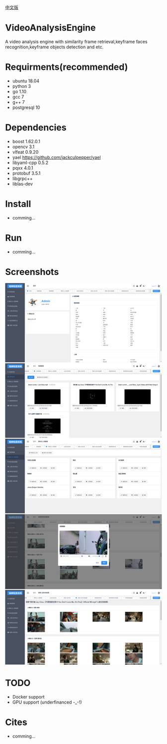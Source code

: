 [中文版](./README_ZH.md)
# VideoAnalysisEngine
A video analysis engine with similarity frame retrieval,keyframe faces recognition,keyframe objects detection and etc.

# Requirments(recommended)
- ubuntu 18.04 
- python 3
- go 1.10
- gcc 7
- g++ 7
- postgresql 10

# Dependencies
- boost 1.62.0.1
- opencv 3.1
- vlfeat 0.9.20
- yael  https://github.com/jackculpepper/yael
- libyaml-cpp 0.5.2
- pqxx 4.0.1
- protobuf 3.5.1
- libgrpc++ 
- liblas-dev

# Install
- comming...

# Run
 - comming...

# Screenshots
![avatar](/doc/img/1.png)
![avatar](/doc/img/2.png)
![avatar](/doc/img/3.png)
![avatar](/doc/img/4.png)
![avatar](/doc/img/5.png)

# TODO
- Docker support
- GPU support (underfinanced -_-!)

# Cites
- comming...

